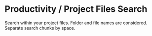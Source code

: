 # Productivity / Project Files Search
Search within your project files. Folder and file names are considered. Separate search chunks by space.